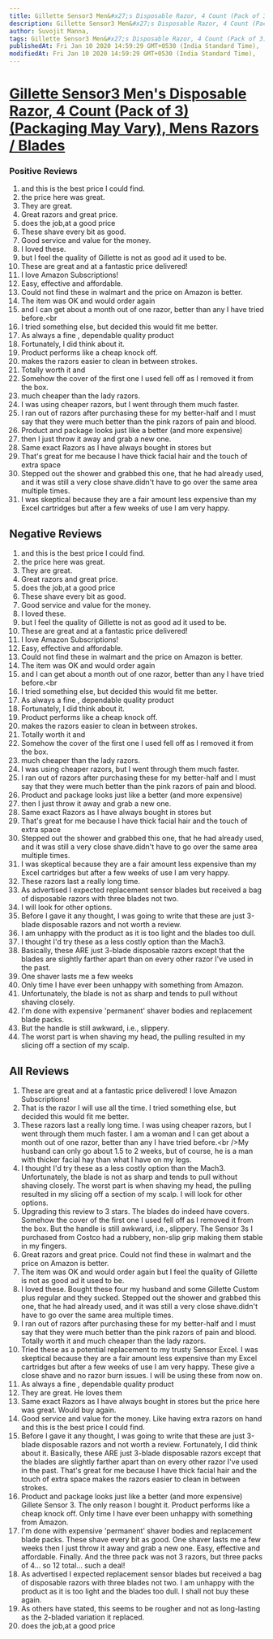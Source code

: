 ```yaml
---
title: Gillette Sensor3 Men&#x27;s Disposable Razor, 4 Count (Pack of 3) (Packaging May Vary), Mens Razors / Blades,
description: Gillette Sensor3 Men&#x27;s Disposable Razor, 4 Count (Pack of 3) (Packaging May Vary), Mens Razors / Blades,
author: Suvojit Manna,
tags: Gillette Sensor3 Men&#x27;s Disposable Razor, 4 Count (Pack of 3) (Packaging May Vary), Mens Razors / Blades,
publishedAt: Fri Jan 10 2020 14:59:29 GMT+0530 (India Standard Time),
modifiedAt: Fri Jan 10 2020 14:59:29 GMT+0530 (India Standard Time),
---
```


# [Gillette Sensor3 Men&#x27;s Disposable Razor, 4 Count (Pack of 3) (Packaging May Vary), Mens Razors / Blades](https://products.checkmycream.com/products/Gillette-Sensor3-Men&#x27;s-Disposable-Razor-4-Count-(Pack-of-3)-(Packaging-May-Vary)-Mens-Razors-Blades.html)

### Positive Reviews

<ol>
      <li>and this is the best price I could find.</li>
      <li>the price here was great.</li>
      <li>They are great.</li>
      <li>Great razors and great price.</li>
      <li>does the job,at a good price</li>
      <li>These shave every bit as good.</li>
      <li>Good service and value for the money.  </li>
      <li>I loved these.</li>
      <li>but I feel the quality of Gillette is not as good ad it used to be.</li>
      <li>These are great and at a fantastic price delivered!  </li>
      <li>I love Amazon Subscriptions!</li>
      <li>Easy, effective and affordable.</li>
      <li>Could not find these in walmart and the price on Amazon is better.</li>
      <li>The item was OK and would order again</li>
      <li>and I can get about a month out of one razor, better than any I have tried before.&lt;br</li>
      <li>I tried something else, but decided this would fit me better.</li>
      <li>As always a fine , dependable quality product</li>
      <li>Fortunately, I did think about it.    </li>
      <li>Product performs like a cheap knock off.  </li>
      <li>makes the razors easier to clean in between strokes.</li>
      <li>Totally worth it and</li>
      <li>Somehow the cover of the first one I used fell off as I removed it from the box.</li>
      <li>much cheaper than the lady razors.</li>
      <li>I was using cheaper razors, but I went through them much faster.</li>
      <li>I ran out of razors after purchasing these for my better-half and I must say that they were much better than the pink razors of pain and blood.</li>
      <li>Product and package looks just like a better (and more expensive)</li>
      <li>then I just throw it away and grab a new one.</li>
      <li>Same exact Razors as I have always bought in stores but</li>
      <li>That&#x27;s great for me because I have thick facial hair and the touch of extra space</li>
      <li>Stepped out the shower and grabbed this one, that he had already used, and it was still a very close shave.didn&#x27;t have to go over the same area multiple times.</li>
      <li>I was skeptical because they are a fair amount less expensive than my Excel cartridges but after a few weeks of use I am very happy.  </li>
</ol>


<h2>Negative Reviews</h2>
<ol>
<li> and this is the best price I could find.</li>
<li> the price here was great.</li>
<li> They are great.</li>
<li> Great razors and great price.</li>
<li> does the job,at a good price</li>
<li> These shave every bit as good.</li>
<li> Good service and value for the money.  </li>
<li> I loved these.</li>
<li> but I feel the quality of Gillette is not as good ad it used to be.</li>
<li> These are great and at a fantastic price delivered!  </li>
<li> I love Amazon Subscriptions!</li>
<li> Easy, effective and affordable.</li>
<li> Could not find these in walmart and the price on Amazon is better.</li>
<li> The item was OK and would order again</li>
<li> and I can get about a month out of one razor, better than any I have tried before.&lt;br</li>
<li> I tried something else, but decided this would fit me better.</li>
<li> As always a fine , dependable quality product</li>
<li> Fortunately, I did think about it.    </li>
<li> Product performs like a cheap knock off.  </li>
<li> makes the razors easier to clean in between strokes.</li>
<li> Totally worth it and</li>
<li> Somehow the cover of the first one I used fell off as I removed it from the box.</li>
<li> much cheaper than the lady razors.</li>
<li> I was using cheaper razors, but I went through them much faster.</li>
<li> I ran out of razors after purchasing these for my better-half and I must say that they were much better than the pink razors of pain and blood.</li>
<li> Product and package looks just like a better (and more expensive)</li>
<li> then I just throw it away and grab a new one.</li>
<li> Same exact Razors as I have always bought in stores but</li>
<li> That&#x27;s great for me because I have thick facial hair and the touch of extra space</li>
<li> Stepped out the shower and grabbed this one, that he had already used, and it was still a very close shave.didn&#x27;t have to go over the same area multiple times.</li>
<li> I was skeptical because they are a fair amount less expensive than my Excel cartridges but after a few weeks of use I am very happy.  </li>
<li> These razors last a really long time.</li>
<li> As advertised I expected replacement sensor blades but received a bag of disposable razors with three blades not two.</li>
<li> I will look for other options.</li>
<li> Before I gave it any thought, I was going to write that these are just 3-blade disposable razors and not worth a review.  </li>
<li> I am unhappy with the product as it is too light and the blades too dull.</li>
<li> I thought I&#x27;d try these as a less costly option than the Mach3.  </li>
<li> Basically, these ARE just 3-blade disposable razors except that the blades are slightly farther apart than on every other razor I&#x27;ve used in the past.  </li>
<li> One shaver lasts me a few weeks</li>
<li> Only time I have ever been unhappy with something from Amazon.</li>
<li> Unfortunately, the blade is not as sharp and tends to pull without shaving closely.  </li>
<li> I&#x27;m done with expensive &#x27;permanent&#x27; shaver bodies and replacement blade packs.</li>
<li> But the handle is still awkward, i.e., slippery.</li>
<li> The worst part is when shaving my head, the pulling resulted in my slicing off a section of my scalp.  </li>
</ol>

<h2>All Reviews</h2>

<ol>
    <li> These are great and at a fantastic price delivered!  I love Amazon Subscriptions!</li>
    <li> That is the razor I will use all the time.  I tried something else, but decided this would fit me better.</li>
    <li> These razors last a really long time. I was using cheaper razors, but I went through them much faster. I am a woman and I can get about a month out of one razor, better than any I have tried before.&lt;br /&gt;My husband can only go about 1.5 to 2 weeks, but of course, he is a man with thicker facial hay than what I have on my legs.</li>
    <li> I thought I&#x27;d try these as a less costly option than the Mach3.  Unfortunately, the blade is not as sharp and tends to pull without shaving closely.  The worst part is when shaving my head, the pulling resulted in my slicing off a section of my scalp.  I will look for other options.</li>
    <li> Upgrading this review to 3 stars. The blades do indeed have covers. Somehow the cover of the first one I used fell off as I removed it from the box. But the handle is still awkward, i.e., slippery. The Sensor 3s I purchased from Costco had a rubbery, non-slip grip making them stable in my fingers.</li>
    <li> Great razors and great price. Could not find these in walmart and the price on Amazon is better.</li>
    <li> The item was OK and would order again but I feel the quality of Gillette is not as good ad it used to be.</li>
    <li> I loved these. Bought these four my husband and some Gillette Custom plus regular and they sucked. Stepped out the shower and grabbed this one, that he had already used, and it was still a very close shave.didn&#x27;t have to go over the same area multiple times.</li>
    <li> I ran out of razors after purchasing these for my better-half and I must say that they were much better than the pink razors of pain and blood. Totally worth it and much cheaper than the lady razors.</li>
    <li> Tried these as a potential replacement to my trusty Sensor Excel.  I was skeptical because they are a fair amount less expensive than my Excel cartridges but after a few weeks of use I am very happy.  These give a close shave and no razor burn issues.  I will be using these from now on.</li>
    <li> As always a fine , dependable quality product</li>
    <li> They are great. He loves them</li>
    <li> Same exact Razors as I have always bought in stores but the price here was great. Would buy again.</li>
    <li> Good service and value for the money.  Like having extra razors on hand and this is the best price I could find.</li>
    <li> Before I gave it any thought, I was going to write that these are just 3-blade disposable razors and not worth a review.  Fortunately, I did think about it.    Basically, these ARE just 3-blade disposable razors except that the blades are slightly farther apart than on every other razor I&#x27;ve used in the past.  That&#x27;s great for me because I have thick facial hair and the touch of extra space makes the razors easier to clean in between strokes.</li>
    <li> Product and package looks just like a better (and more expensive) Gillete Sensor 3.  The only reason I bought it.  Product performs like a cheap knock off.  Only time I have ever been unhappy with something from Amazon.</li>
    <li> I&#x27;m done with expensive &#x27;permanent&#x27; shaver bodies and replacement blade packs. These shave every bit as good. One shaver lasts me a few weeks then I just throw it away and grab a new one. Easy, effective and affordable. Finally. And the three pack was not 3 razors, but three packs of 4… so 12 total… such a deal!</li>
    <li> As advertised I expected replacement sensor blades but received a bag of disposable razors with three blades not two. I am unhappy with the product as it is too light and the blades too dull. I shall not buy these again.</li>
    <li> As others have stated, this seems to be rougher and not as long-lasting as the 2-bladed variation it replaced.</li>
    <li> does the job,at a good price</li>
</ol>





